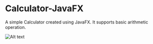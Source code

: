 # Calculator-JavaFX
A simple Calculator created using JavaFX.
It supports basic arithmetic operation.

![Alt text](https://github.com/MrunalSawant/Calculator-JavaFX/blob/master/src/calculatorjavafx/JavaFxCalculator.png?raw=true "JavaFx Calculator")
